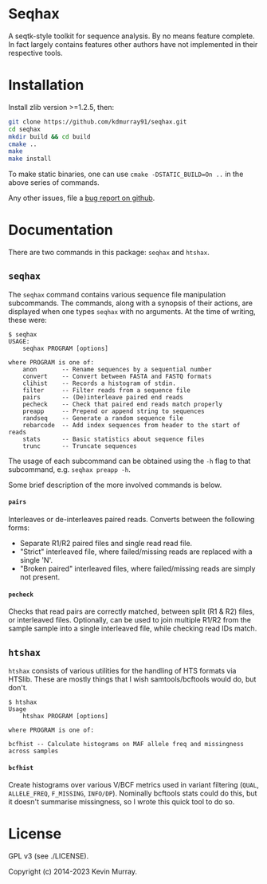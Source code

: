 Seqhax
======

A seqtk-style toolkit for sequence analysis. By no means feature complete. In
fact largely contains features other authors have not implemented in their
respective tools.

Installation
============

Install zlib version >=1.2.5, then:

```bash
git clone https://github.com/kdmurray91/seqhax.git
cd seqhax
mkdir build && cd build
cmake ..
make
make install
```

To make static binaries, one can use `cmake -DSTATIC_BUILD=On ..` in the above series of commands.

Any other issues, file a [bug report on github](https://github.com/kdmurray91/seqhax/issues).

Documentation
=============

There are two commands in this package: `seqhax` and `htshax`. 

## `seqhax`

The `seqhax` command contains various sequence file manipulation subcommands. The commands, along with a synopsis
of their actions, are displayed when one types `seqhax` with no arguments. 
At the time of writing, these were:

```
$ seqhax
USAGE:
    seqhax PROGRAM [options]

where PROGRAM is one of:
    anon       -- Rename sequences by a sequential number
    convert    -- Convert between FASTA and FASTQ formats
    clihist    -- Records a histogram of stdin.
    filter     -- Filter reads from a sequence file
    pairs      -- (De)interleave paired end reads
    pecheck    -- Check that paired end reads match properly
    preapp     -- Prepend or append string to sequences
    randseq    -- Generate a random sequence file
    rebarcode  -- Add index sequences from header to the start of reads
    stats      -- Basic statistics about sequence files
    trunc      -- Truncate sequences
```

The usage of each subcommand can be obtained using the `-h` flag to that
subcommand, e.g. `seqhax preapp -h`. 

Some brief description of the more involved commands is below.

#### `pairs`

Interleaves or de-interleaves paired reads. Converts between the following
forms:

- Separate R1/R2 paired files and single read read file.
- "Strict" interleaved file, where failed/missing reads are replaced with a
  single 'N'.
- "Broken paired" interleaved files, where failed/missing reads are simply not
  present.

#### `pecheck`

Checks that read pairs are correctly matched, between split (R1 & R2) files, or
interleaved files. Optionally, can be used to join multiple R1/R2 from the
sample sample into a single interleaved file, while checking read IDs match.

## `htshax`

`htshax` consists of various utilities for the handling of HTS formats via HTSlib. These are mostly things that I wish samtools/bcftools would do, but don't.

```
$ htshax
Usage
    htshax PROGRAM [options]

where PROGRAM is one of:

bcfhist -- Calculate histograms on MAF allele freq and missingness across samples
```

#### `bcfhist`

Create histograms over various V/BCF metrics used in variant filtering (`QUAL`, `ALLELE_FREQ`, `F_MISSING`, `INFO/DP`). Nominally bcftools stats could do this, but it doesn't summarise missingness, so I wrote this quick tool to do so.

# License

GPL v3 (see ./LICENSE).

Copyright (c) 2014-2023 Kevin Murray.
